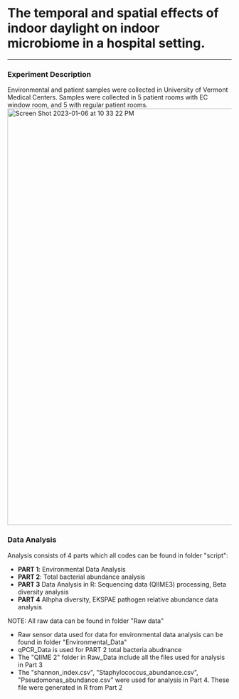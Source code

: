 # The temporal and spatial effects of indoor daylight on indoor microbiome in a hospital setting.

___
### Experiment Description
Environmental and patient samples were collected in University of Vermont Medical Centers. Samples were collected in 5 patient rooms with EC window room, and 5 with regular patient rooms. 
<img width="937" alt="Screen Shot 2023-01-06 at 10 33 22 PM" src="https://user-images.githubusercontent.com/77307369/211134797-36c42ff6-937f-409a-aba5-b85874959285.png">

### Data Analysis
Analysis consists of 4 parts which all codes can be found in folder "script":

* **PART 1**: Environmental Data Analysis
* **PART 2**: Total bacterial abundance analysis
* **PART 3**  Data Analysis in R: Sequencing data (QIIME3) processing, Beta diversity analysis 
* **PART 4**  Alhpha diversity, EKSPAE pathogen relative abundance data analysis

NOTE: All raw data can be found in folder "Raw data"
*  Raw sensor data used for data for environmental data analysis can be found in folder "Environmental_Data"
*  qPCR_Data is used for PART 2 total bacteria abudnance
* The "QIIME 2" folder in Raw_Data include all the files used for analysis in Part 3 
* The "shannon_index.csv", "Staphylococcus_abundance.csv", "Pseudomonas_abundance.csv" were used for analysis in Part 4. These file were generated in R from Part 2
